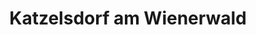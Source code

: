 ---
title: Katzelsdorf am Wienerwald
url: /katzelsdorf-am-wienerwald/
latitude: 48.285
longitude: 16.108
---